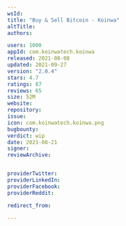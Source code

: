 ```yaml
---
wsId: 
title: "Buy & Sell Bitcoin - Koinwa"
altTitle: 
authors:

users: 1000
appId: com.koinwatech.koinwa
released: 2021-08-08
updated: 2021-09-27
version: "2.0.4"
stars: 4.7
ratings: 87
reviews: 65
size: 52M
website: 
repository: 
issue: 
icon: com.koinwatech.koinwa.png
bugbounty: 
verdict: wip
date: 2021-08-21
signer: 
reviewArchive:


providerTwitter: 
providerLinkedIn: 
providerFacebook: 
providerReddit: 

redirect_from:

---
```



